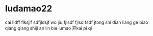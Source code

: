 # ludamao22
cai lldff
flksjlf 
sdfjldsjf
wo jiu fjlsdf
fjlsd fsdf
jtong shi dian liang ge biao qiang 
qiang shiji an lin bie 
lumao
开kai pi qi
